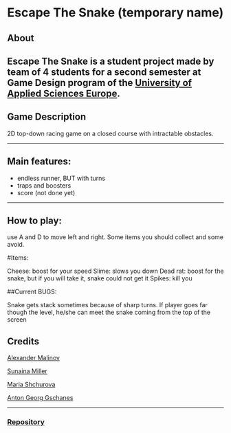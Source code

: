 # Escape The Snake (temporary name)


## About

Escape The Snake is a student project made by team of 4 students 
for a second semester at Game Design program of the [University of Applied Sciences Europe](https://www.ue-germany.com/).
---
## Game Description

2D top-down racing game on a closed course with intractable obstacles. 

---

##  Main features:
- endless runner, BUT with turns
- traps and boosters
- score (not done yet)
---
## How to play:

use A and D to move left and right.
Some items you should collect and some avoid.

#Items:

Cheese: boost for your speed
Slime: slows you down
Dead rat: boost for the snake, but if you will take it, snake could not get it
Spikes: kill you


##Current BUGS:

Snake gets stack sometimes because of sharp turns. If player goes far though the level, 
he/she can meet the snake coming from the top of the screen

## Credits

[Alexander Malinov](https://itch.io/aleksandar-malinov)

[Sunaina Miller](https://sunnyshadow.itch.io/)

[Maria Shchurova](https://firewalkwithme.itch.io/)

[Anton Georg Gschanes](https://actael.itch.io/)

---

### [Repository](https://bitbucket.org/btkgamedesign/2021p2_smaa_t4/)
